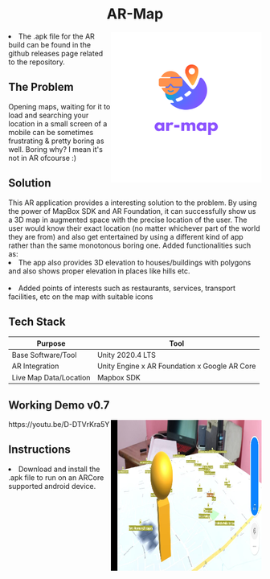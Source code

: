 <html>
<body>
<h1 align="center"> AR-Map
</h1> <img src="./Images/ar-map.png" width="300" height="300" align="right" align="top"> 

<li>The .apk file for the AR build can be found in the github releases page related to the repository.<br></li>

<h2 align="left"> The Problem </h2>  
Opening maps, waiting for it to load and searching your location in a small screen of a mobile can be sometimes frustrating & pretty boring as well. Boring why? I mean it's not in AR ofcourse :)

<h2 align="left"> Solution </h2>  
This AR application provides a interesting solution to the problem. By using the power of MapBox SDK and AR Foundation, it can successfully show us a 3D map in augmented space with the precise location of the user. The user would know their exact location (no matter whichever part of the world they are from) and also get entertained by using a different kind of app rather than the same monotonous boring one.
Added functionalities such as:
<li>The app also provides 3D elevation to houses/buildings with polygons and also shows proper elevation in places like hills etc.<br></li><br></li>
<li>Added points of interests such as restaurants, services, transport facilities, etc on the map with suitable icons<br></li>

<h2 align="left"> Tech Stack </h2>  

Purpose | Tool
------- | -------
Base Software/Tool | Unity 2020.4 LTS
AR Integration | Unity Engine x AR Foundation x Google AR Core
Live Map Data/Location |  Mapbox SDK

<h2 align="left"> Working Demo v0.7</h2>
https://youtu.be/D-DTVrKra5Y

</h1> <img src="./Images/4.jpeg" width="300" height="300" align="right" align="top"> 


<h2 align="left"> Instructions </h2>  
<li>Download and install the .apk file to run on an ARCore supported android device.<br></li>

</body>
</html>
